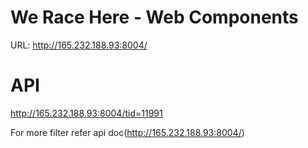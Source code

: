 # We Race Here - Web Components

URL: http://165.232.188.93:8004/

# API
  http://165.232.188.93:8004/tid=11991
  
  For more filter refer api doc(http://165.232.188.93:8004/)
